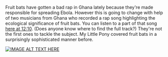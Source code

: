 Fruit bats have gotten a bad rap in Ghana lately because they're made responsible for spreading Ebola. However this is going to change with help of two musicians from Ghana who recorded a rap song highlighting the ecological significance of fruit bats. You can listen to a part of that song [here at 12:10](https://soundcloud.com/zeitwissen/zw-lf-m-nner-gegen-newton). (Does anyone know where to find the full track?) They're not the first ones to tackle the subject. My Little Pony covered fruit bats in a surprisingly sophisticated manner before.

[![IMAGE ALT TEXT HERE](https://img.youtube.com/vi/PL4Ilhr49tY/0.jpg)](https://www.youtube.com/watch?v=PL4Ilhr49tY)

